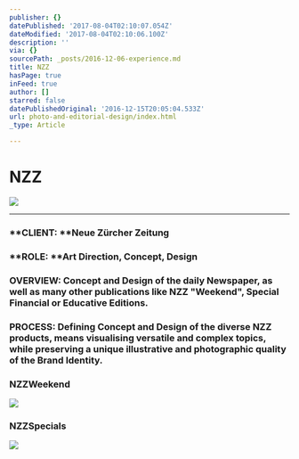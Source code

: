 ```yaml
---
publisher: {}
datePublished: '2017-08-04T02:10:07.054Z'
dateModified: '2017-08-04T02:10:06.100Z'
description: ''
via: {}
sourcePath: _posts/2016-12-06-experience.md
title: NZZ
hasPage: true
inFeed: true
author: []
starred: false
datePublishedOriginal: '2016-12-15T20:05:04.533Z'
url: photo-and-editorial-design/index.html
_type: Article

---
```

# NZZ
![](https://the-grid-user-content.s3-us-west-2.amazonaws.com/6cad3177-54a0-48bf-9983-30ed7e6e8c78.png)

---

### **CLIENT: **Neue Zürcher Zeitung

### **ROLE: **Art Direction, Concept, Design

### **OVERVIEW:** Concept and Design of the daily Newspaper, as well as many other publications like NZZ "Weekend", Special Financial or Educative Editions.

### **PROCESS:** Defining Concept and Design of the diverse NZZ products, means visualising versatile and complex topics, while preserving a unique illustrative and photographic quality of the Brand Identity.

### NZZ**Weekend**
![](https://s3-us-west-2.amazonaws.com/the-grid-img/p/050835b8ff21aaea8b658fe544a6bcea7bbe672f.png)

### NZZ**Specials**
![](https://s3-us-west-2.amazonaws.com/the-grid-img/p/ba6b07655c48c793b62e198f0cc384d9c7e65db8.png)